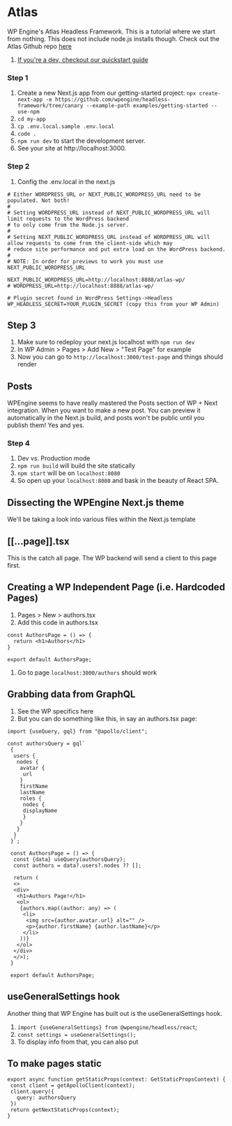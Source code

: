 # Atlas
WP Engine's Atlas Headless Framework. This is a tutorial where we start from nothing. This does not include node.js installs though. Check out the Atlas Github repo [here](https://github.com/wpengine/headless-framework)

1. [If you're a dev, checkout our quickstart guide](https://github.com/KamabokoDesign/atlas-quickstart)

### Step 1
1. Create a new Next.js app from our getting-started project: `npx create-next-app -e https://github.com/wpengine/headless-framework/tree/canary --example-path examples/getting-started --use-npm`
1. `cd my-app`
1. `cp .env.local.sample .env.local`
1. `code .`
1. `npm run dev` to start the development server.
1. See your site at http://localhost:3000.

### Step 2
1. Config the .env.local in the next.js
```
# Either WORDPRESS_URL or NEXT_PUBLIC_WORDPRESS_URL need to be populated. Not both!
#
# Setting WORDPRESS_URL instead of NEXT_PUBLIC_WORDPRESS_URL will limit requests to the WordPress backend
# to only come from the Node.js server.
#
# Setting NEXT_PUBLIC_WORDPRESS_URL instead of WORDPRESS_URL will allow requests to come from the client-side which may
# reduce site performance and put extra load on the WordPress backend.
#
# NOTE: In order for previews to work you must use NEXT_PUBLIC_WORDPRESS_URL

NEXT_PUBLIC_WORDPRESS_URL=http://localhost:8888/atlas-wp/
# WORDPRESS_URL=http://localhost:8888/atlas-wp/

# Plugin secret found in WordPress Settings->Headless
WP_HEADLESS_SECRET=YOUR_PLUGIN_SECRET (copy this from your WP Admin)
```

## Step 3
1. Make sure to redeploy your next.js localhost with `npm run dev`
1. In WP Admin > Pages > Add New > "Test Page" for example
1. Now you can go to `http://localhost:3000/test-page` and things should render

## Posts
WPEngine seems to have really mastered the Posts section of WP + Next integration. When you want to make a new post. You can preview it automatically in the Next.js build, and posts won't be public until you publish them! Yes and yes.

### Step 4
1. Dev vs. Production mode
1. `npm run build` will build the site statically
1. `npm start` will be on `localhost:8080` 
1. So open up your `localhost:8080` and bask in the beauty of React SPA. 

## Dissecting the WPEngine Next.js theme
We'll be taking a look into various files within the Next.js template

## [[...page]].tsx
This is the catch all page. The WP backend will send a client to this page first. 

## Creating a WP Independent Page (i.e. Hardcoded Pages)
1. Pages > New > authors.tsx
1. Add this code in authors.tsx
```
const AuthorsPage = () => {
  return <h1>Authors</h1>
}

export default AuthorsPage;
```
1. Go to page `localhost:3000/authors` should work

## Grabbing data from GraphQL
1. See the WP specifics here
2. But you can do something like this, in say an authors.tsx page:

```
import {useQuery, gql} from "@apollo/client";

const authorsQuery = gql`
 {
  users {
   nodes {
    avatar {
     url
    }
    firstName
    lastName
    roles {
     nodes {
     displayName
     }
    }
   }
  }
 }`;
 
 const AuthorsPage = () => {
  const {data} useQuery(authorsQuery);
  const authors = data?.users?.nodes ?? [];
  
  return (
  <>
  <div>
   <h1>Authors Page!</h1>
   <ol>
    {authors.map((author: any) => (
     <li>
      <img src={author.avatar.url} alt="" />
      <p>{author.firstName} {author.lastName}</p>
     </li>
    ))}
   </ol>
  </div>
  </>);
 }
 
 export default AuthorsPage;
 ```
 
 ## useGeneralSettings hook
 Another thing that WP Engine has built out is the useGeneralSettings hook. 
 
 1.  `import {useGeneralSettings} from @wpengine/headless/react`; 
 2.  `const settings = useGeneralSettings();`
 3.  To display info from that, you can also put


## To make pages static

 ```
 export async function getStaticProps(context: GetStaticPropsContext) {
  const client = getApolloClient(context);
  client.query({
    query: authorsQuery
  })
  return getNextStaticProps(context);
 }
 ```
